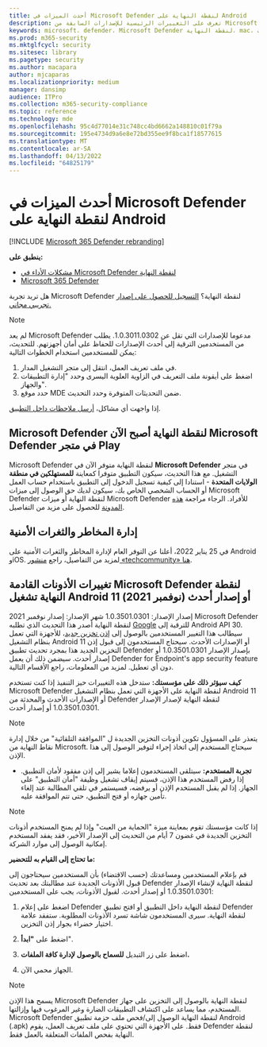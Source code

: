 ```yaml
---
title: أحدث الميزات في Microsoft Defender لنقطة النهاية على Android
description: تعرف على التغييرات الرئيسية للإصدارات السابقة من Microsoft Defender لنقطة النهاية على Android.
keywords: microsoft، defender، Microsoft Defender لنقطة النهاية، mac، التثبيت، macos، whatsnew
ms.prod: m365-security
ms.mktglfcycl: security
ms.sitesec: library
ms.pagetype: security
ms.author: macapara
author: mjcaparas
ms.localizationpriority: medium
manager: dansimp
audience: ITPro
ms.collection: m365-security-compliance
ms.topic: reference
ms.technology: mde
ms.openlocfilehash: 95c4d77014e31c748cc4bd6662a148810c01f79a
ms.sourcegitcommit: 195e4734d9a6e8e72bd355ee9f8bca1f18577615
ms.translationtype: MT
ms.contentlocale: ar-SA
ms.lasthandoff: 04/13/2022
ms.locfileid: "64825179"
---
```

# <a name="whats-new-in-microsoft-defender-for-endpoint-on-android"></a>أحدث الميزات في Microsoft Defender لنقطة النهاية على Android

[!INCLUDE [Microsoft 365 Defender rebranding](../../includes/microsoft-defender.md)]

**ينطبق على:**
- [مشكلات الأداء في Microsoft Defender لنقطة النهاية](https://go.microsoft.com/fwlink/p/?linkid=2154037)
- [Microsoft 365 Defender](https://go.microsoft.com/fwlink/?linkid=2118804)

هل تريد تجربة Microsoft Defender لنقطة النهاية؟ [التسجيل للحصول على إصدار تجريبي مجاني.](https://signup.microsoft.com/create-account/signup?products=7f379fee-c4f9-4278-b0a1-e4c8c2fcdf7e&ru=https://aka.ms/MDEp2OpenTrial?ocid=docs-wdatp-exposedapis-abovefoldlink)

>[!NOTE]
>لم يعد Microsoft Defender مدعوما للإصدارات التي تقل عن 1.0.3011.0302. يطلب من المستخدمين الترقية إلى أحدث الإصدارات للحفاظ على أمان أجهزتهم.
للتحديث، يمكن للمستخدمين استخدام الخطوات التالية:
>1. في ملف تعريف العمل، انتقل إلى متجر التشغيل المدار.
>2. اضغط على أيقونة ملف التعريف في الزاوية العلوية اليسرى وحدد "إدارة التطبيقات والجهاز".
>3. حدد موقع MDE ضمن التحديثات المتوفرة وحدد التحديث.
>
>إذا واجهت أي مشاكل، [أرسل ملاحظات داخل التطبيق](/security/defender-endpoint/android-support-signin#send-in-app-feedback).

## <a name="microsoft-defender-for-endpoint-is-now-microsoft-defender-in-the-play-store"></a>Microsoft Defender لنقطة النهاية أصبح الآن Microsoft Defender في متجر Play

Microsoft Defender لنقطة النهاية متوفر الآن في **Microsoft Defender** في متجر التشغيل. مع هذا التحديث، سيكون التطبيق متوفرا كمعاينة **للمستهلكين في منطقة الولايات المتحدة** - استنادا إلى كيفية تسجيل الدخول إلى التطبيق باستخدام حساب العمل أو الحساب الشخصي الخاص بك، سيكون لديك حق الوصول إلى ميزات Microsoft Defender لنقطة النهاية أو ميزات Microsoft Defender للأفراد. الرجاء مراجعة [هذه المدونة](https://www.microsoft.com/microsoft-365/microsoft-defender-for-individuals) للحصول على مزيد من التفاصيل.

## <a name="threat-and-vulnerability-management"></a>إدارة المخاطر والثغرات الأمنية

في 25 يناير 2022، أعلنا عن التوفر العام لإدارة المخاطر والثغرات الأمنية على Android وiOS. لمزيد من التفاصيل، راجع [منشور «techcommunity» هنا](https://techcommunity.microsoft.com/t5/microsoft-defender-for-endpoint/announcing-general-availability-of-vulnerability-management/ba-p/3071663).

## <a name="upcoming-permission-changes-for-microsoft-defender-for-endpoint-running-android-11-or-later-nov-2021"></a>تغييرات الأذونات القادمة Microsoft Defender لنقطة النهاية تشغيل Android 11 أو إصدار أحدث (نوفمبر 2021)

إصدار الإصدار: 1.0.3501.0301 شهر الإصدار: إصدار نوفمبر 2021 Microsoft Defender لنقطة النهاية أصدر هذا التحديث الذي تطلبه [Google](https://developer.android.com/distribute/play-policies#APILevel30) للترقية إلى Android API 30. سيطالب هذا التغيير المستخدمين بالوصول إلى [إذن تخزين جديد](https://developer.android.com/training/data-storage/manage-all-files#all-files-access-google-play)، للأجهزة التي تعمل بنظام التشغيل Android 11 أو الإصدارات الأحدث. سيحتاج المستخدمون إلى قبول إذن التخزين الجديد هذا بمجرد تحديث تطبيق Defender بإصدار الإصدار 1.0.3501.0301 أو إصدار أحدث. سيضمن ذلك أن يعمل Defender for Endpoint's app security feature دون أي تعطيل. لمزيد من المعلومات، راجع الأقسام التالية.

**كيف سيؤثر ذلك على مؤسستك:** ستدخل هذه التغييرات حيز التنفيذ إذا كنت تستخدم Microsoft Defender لنقطة النهاية على الأجهزة التي تعمل بنظام التشغيل Android 11 أو الإصدارات الأحدث والمحدثة من Defender لنقطة النهاية لإصدار الإصدار 1.0.3501.0301 أو إصدار أحدث.

> [!NOTE]
> يتعذر على المسؤول تكوين أذونات التخزين الجديدة ل "الموافقة التلقائية" من خلال إدارة نقاط النهاية من Microsoft. سيحتاج المستخدم إلى اتخاذ إجراء لتوفير الوصول إلى هذا الإذن.

- **تجربة المستخدم:** سيتلقى المستخدمون إعلاما يشير إلى إذن مفقود لأمان التطبيق. إذا رفض المستخدم هذا الإذن، فسيتم إيقاف تشغيل وظيفة "أمان التطبيق" على الجهاز. إذا لم يقبل المستخدم الإذن أو يرفضه، فسيستمر في تلقي المطالبة عند إلغاء تأمين جهازه أو فتح التطبيق، حتى تتم الموافقة عليه.

> [!NOTE]
> إذا كانت مؤسستك تقوم بمعاينة ميزة "الحماية من العبث" وإذا لم يمنح المستخدم أذونات التخزين الجديدة في غضون 7 أيام من التحديث إلى الإصدار الأخير، فقد يفقد المستخدم إمكانية الوصول إلى موارد الشركة.

**ما تحتاج إلى القيام به للتحضير:**

قم بإعلام المستخدمين ومساعدتك (حسب الاقتضاء) بأن المستخدمين سيحتاجون إلى قبول الأذونات الجديدة عند مطالبتك بعد تحديث Defender لنقطة النهاية لإنشاء الإصدار 1.0.3501.0301 أو إصدار أحدث. لقبول الأذونات، يجب على المستخدمين:

1. اضغط على إعلام Defender لنقطة النهاية داخل التطبيق أو افتح تطبيق Defender لنقطة النهاية. سيرى المستخدمون شاشة تسرد الأذونات المطلوبة. ستفقد علامة اختيار خضراء بجوار إذن التخزين.

2. اضغط على **"ابدأ**".

3. اضغط على زر التبديل **للسماح بالوصول لإدارة كافة الملفات.**

4. الجهاز محمي الآن.

  > [!NOTE]
  > يسمح هذا الإذن Microsoft Defender لنقطة النهاية بالوصول إلى التخزين على جهاز المستخدم، مما يساعد على اكتشاف التطبيقات الضارة وغير المرغوب فيها وإزالتها. Microsoft Defender لنقطة النهاية الوصول إلى/فحص ملف حزمة تطبيق Android (.apk) فقط. على الأجهزة التي تحتوي على ملف تعريف العمل، يقوم Defender لنقطة النهاية بفحص الملفات المتعلقة بالعمل فقط.
